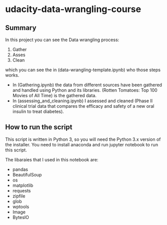# udacity-data-wrangling-course

## Summary
In this project you can see the Data wrangling process:
1. Gather 
2. Asses 
3. Clean

which you can see the in (data-wrangling-template.ipynb) who those steps works.

- In (Gathering.ipynb) the data from different sources have been gathered and handled using Python and its libraries. (Rotten Tomatoes: Top 100 Movies of All Time) is the gathered data.
- In (assessing_and_cleaning.ipynb) I assessed and cleaned (Phase II clinical trial data that compares the efficacy and safety of a new oral insulin to treat diabetes).

## How to run the script
This script is written in Python 3, so you will need the Python 3.x version of the installer. You need to install anaconda and run jupyter notebook to run this script.

The libaraies that I used in this notebook are:
* pandas
* BeautifulSoup
* os
* matplotlib
* requests
* zipfile
* glob
* wptools
* Image
* BytesIO
